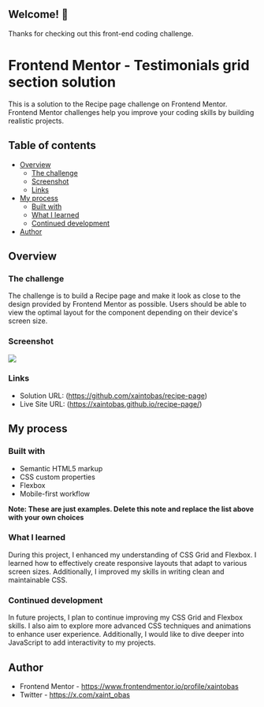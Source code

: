 ## Welcome! 👋

Thanks for checking out this front-end coding challenge.

# Frontend Mentor - Testimonials grid section solution

This is a solution to the Recipe page challenge on Frontend Mentor. Frontend Mentor challenges help you improve your coding skills by building realistic projects.

## Table of contents

- [Overview](#overview)
  - [The challenge](#the-challenge)
  - [Screenshot](#screenshot)
  - [Links](#links)
- [My process](#my-process)
  - [Built with](#built-with)
  - [What I learned](#what-i-learned)
  - [Continued development](#continued-development)
- [Author](#author)

## Overview

### The challenge

The challenge is to build a Recipe page and make it look as close to the design provided by Frontend Mentor as possible. Users should be able to view the optimal layout for the component depending on their device's screen size.

### Screenshot

![](./design/mobile-design.png)

### Links

- Solution URL: (https://github.com/xaintobas/recipe-page)
- Live Site URL: (https://xaintobas.github.io/recipe-page/)

## My process

### Built with

- Semantic HTML5 markup
- CSS custom properties
- Flexbox
- Mobile-first workflow

**Note: These are just examples. Delete this note and replace the list above with your own choices**

### What I learned

During this project, I enhanced my understanding of CSS Grid and Flexbox. I learned how to effectively create responsive layouts that adapt to various screen sizes. Additionally, I improved my skills in writing clean and maintainable CSS.

### Continued development

In future projects, I plan to continue improving my CSS Grid and Flexbox skills. I also aim to explore more advanced CSS techniques and animations to enhance user experience. Additionally, I would like to dive deeper into JavaScript to add interactivity to my projects.

## Author

- Frontend Mentor - https://www.frontendmentor.io/profile/xaintobas
- Twitter - https://x.com/xaint_obas
